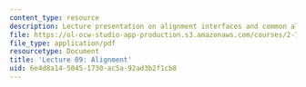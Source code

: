 ```yaml
---
content_type: resource
description: Lecture presentation on alignment interfaces and common alignment methods.
file: https://ol-ocw-studio-app-production.s3.amazonaws.com/courses/2-72-elements-of-mechanical-design-spring-2009/6e4d8a1450451730ac5a92ad3b2f1cb8_MIT2_72s09_lec09.pdf
file_type: application/pdf
resourcetype: Document
title: 'Lecture 09: Alignment'
uid: 6e4d8a14-5045-1730-ac5a-92ad3b2f1cb8
---
```

